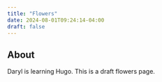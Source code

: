 ```yaml
---
title: "Flowers"
date: 2024-08-01T09:24:14-04:00
draft: false
---
```

## About
Daryl is learning Hugo. This is a draft flowers page.